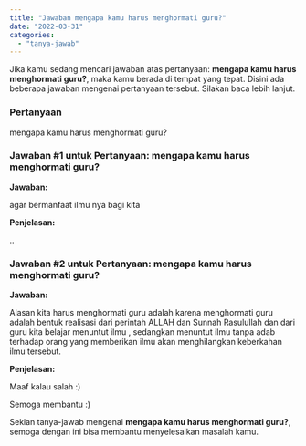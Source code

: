 ```yaml
---
title: "Jawaban mengapa kamu harus menghormati guru?​"
date: "2022-03-31"
categories: 
  - "tanya-jawab"
---
```


Jika kamu sedang mencari jawaban atas pertanyaan: **mengapa kamu harus menghormati guru?​**, maka kamu berada di tempat yang tepat. Disini ada beberapa jawaban mengenai pertanyaan tersebut. Silakan baca lebih lanjut.

### Pertanyaan

mengapa kamu harus menghormati guru?​

### Jawaban #1 untuk Pertanyaan: mengapa kamu harus menghormati guru?​

**Jawaban:**

agar bermanfaat ilmu nya bagi kita

**Penjelasan:**

..

### Jawaban #2 untuk Pertanyaan: mengapa kamu harus menghormati guru?​

**Jawaban:**

Alasan kita harus menghormati guru adalah karena menghormati guru adalah bentuk realisasi dari perintah ALLAH dan Sunnah Rasulullah dan dari guru kita belajar menuntut ilmu , sedangkan menuntut ilmu tanpa adab terhadap orang yang memberikan ilmu akan menghilangkan keberkahan ilmu tersebut.

**Penjelasan:**

Maaf kalau salah :)

Semoga membantu :)

Sekian tanya-jawab mengenai **mengapa kamu harus menghormati guru?​**, semoga dengan ini bisa membantu menyelesaikan masalah kamu.

